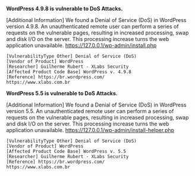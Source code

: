 **WordPress 4.9.8 is vulnerable to DoS Attacks.**

[Additional Information] We found a Denial of Service (DoS) in WordPress version 4.9.8. An unauthenticated remote user can perform a series of requests on the vulnerable pages, resulting in increased processing, swap and disk I/O on the server. This processing increase turns the web application unavailable.
https://127.0.0.1/wp-admin/install.php

    [VulnerabilityType Other] Denial of Service (DoS)
    [Vendor of Product] WordPress
    [Researcher] Guilherme Rubert - XLabs Security
    [Affected Product Code Base] WordPress v. 4.9.8
    [Reference] https://br.wordpress.com/
    https://www.xlabs.com.br



**WordPress 5.5 is vulnerable to DoS Attacks.**

[Additional Information] We found a Denial of Service (DoS) in WordPress version 5.5. An unauthenticated remote user can perform a series of requests on the vulnerable pages, resulting in increased processing, swap and disk I/O on the server. This processing increase turns the web application unavailable.
https://127.0.0.1/wp-admin/install-helper.php

    [VulnerabilityType Other] Denial of Service (DoS)
    [Vendor of Product] WordPress
    [Affected Product Code Base] WordPress v. 5.5
    [Researcher] Guilherme Rubert - XLabs Security
    [Reference] https://br.wordpress.com/
    https://www.xlabs.com.br



